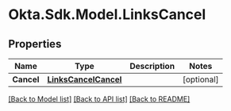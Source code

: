# Okta.Sdk.Model.LinksCancel

## Properties

Name | Type | Description | Notes
------------ | ------------- | ------------- | -------------
**Cancel** | [**LinksCancelCancel**](LinksCancelCancel.md) |  | [optional] 

[[Back to Model list]](../README.md#documentation-for-models) [[Back to API list]](../README.md#documentation-for-api-endpoints) [[Back to README]](../README.md)

